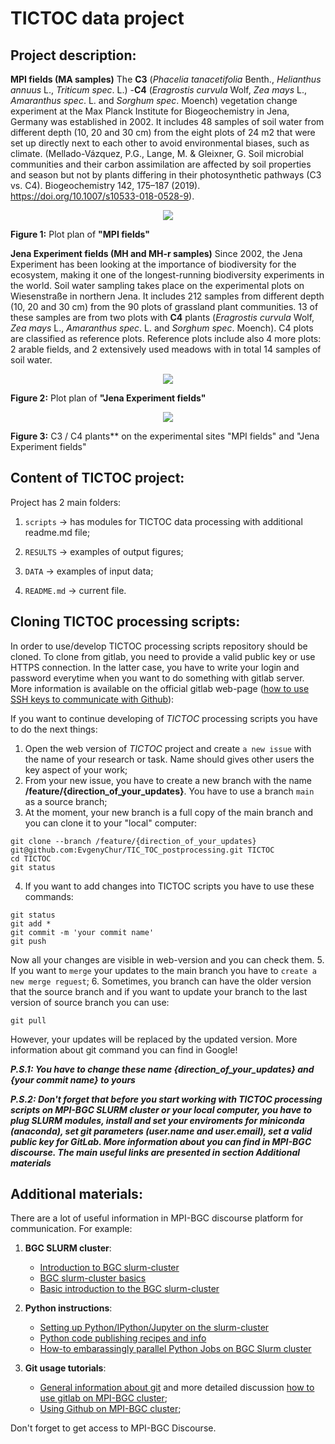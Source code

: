 # TICTOC data project

## Project description:
**MPI fields (MA samples)**
The **C3** (*Phacelia tanacetifolia* Benth., *Helianthus annuus* L., *Triticum spec*. L.) -**C4** (*Eragrostis curvula* Wolf, *Zea mays* L., *Amaranthus spec*. L. and *Sorghum spec*. Moench) vegetation change experiment at the Max Planck Institute for Biogeochemistry in Jena, Germany was established in 2002. It includes 48 samples of soil water from different depth (10, 20 and 30 cm) from the eight plots of 24 m2  that were set up directly next to each other to avoid environmental biases, such as climate. (Mellado-Vázquez, P.G., Lange, M. & Gleixner, G. Soil microbial communities and their carbon assimilation are affected by soil properties and season but not by plants differing in their photosynthetic pathways (C3 vs. C4). Biogeochemistry 142, 175–187 (2019). https://doi.org/10.1007/s10533-018-0528-9).

<p style="text-align: center"><img src="https://github.com/EvgenyChur/TIC_TOC_postprocessing/tree/main/RESULTS/MPI fields.jpg"></p>

**Figure 1:** Plot plan of **"MPI fields"**

**Jena Experiment fields (MH and MH-r samples)**
Since 2002, the Jena Experiment has been looking at the importance of biodiversity for the ecosystem, making it one of the longest-running biodiversity experiments in the world. Soil water sampling takes place on the experimental plots on Wiesenstraße in northern Jena. It includes 212 samples from different depth (10, 20 and 30 cm) from the 90 plots of grassland plant communities. 13 of these samples are from two plots with **C4** plants (*Eragrostis curvula* Wolf, *Zea mays* L., *Amaranthus spec*. L. and *Sorghum spec*. Moench). C4 plots are classified as reference plots. Reference plots include also 4 more plots: 2 arable fields, and 2 extensively used meadows with in total 14 samples of soil water.

<p style="text-align: center"><img src="https://github.com/EvgenyChur/TIC_TOC_postprocessing/tree/main/RESULTS/Jena_exp_image.jpg"></p>

**Figure 2:** Plot plan of **"Jena Experiment fields"**

<p style="text-align: center"><img src="https://github.com/EvgenyChur/TIC_TOC_postprocessing/tree/main/RESULTS/C3 C4 plants_page-0001.jpg"></p>

**Figure 3:** C3 / C4 plants** on the experimental sites "MPI fields" and "Jena Experiment fields"

## Content of TICTOC project:
Project has 2 main folders:
1. `scripts` -> has modules for TICTOC data processing with additional readme.md file;

2. `RESULTS` -> examples of output figures;

3. `DATA` -> examples of input data;

4. `README.md` -> current file.

## Cloning TICTOC processing scripts:
In order to use/develop TICTOC processing scripts repository should be cloned. To clone from gitlab, you need to provide a valid public key or use HTTPS connection. In the latter case, you have to write your login and password everytime when you want to do something with gitlab server. More information is available on the official gitlab web-page ([how to use SSH keys to communicate with Github][2]):

If you want to continue developing of *TICTOC* processing scripts you have to do the next things:
1. Open the web version of *TICTOC* project and create `a new issue` with the name of your research or task. Name should gives other users the key aspect of your work;
2. From your new issue, you have to create a new branch with the name **/feature/{direction_of_your_updates}**. You have to use a branch `main` as a source branch;
3. At the moment, your new branch is a full copy of the main branch and you can clone it to your "local" computer:
```
git clone --branch /feature/{direction_of_your_updates} git@github.com:EvgenyChur/TIC_TOC_postprocessing.git TICTOC
cd TICTOC
git status
```
4. If you want to add changes into TICTOC scripts you have to use these commands:
```
git status
git add *
git commit -m 'your commit name'
git push
```
Now all your changes are visible in web-version and you can check them.
5. If you want to `merge` your updates to the main branch you have to `create a new merge reguest`;
6. Sometimes, you branch can have the older version that the source branch and if you want to update your branch to the last version of source branch you can use:
```
git pull
```
However, your updates will be replaced by the updated version. More information about git command you can find in Google!


***P.S.1: You have to change these name {direction_of_your_updates} and {your commit name} to yours***

***P.S.2: Don't forget that before you start working with TICTOC processing scripts on MPI-BGC SLURM cluster or your local computer, you have to plug SLURM modules, install and set your enviroments for miniconda (anaconda), set git parameters (user.name and user.email), set a valid public key for GitLab. More information about you can find in MPI-BGC discourse. The main useful links are presented in section Additional materials***

## Additional materials:
There are a lot of useful information in MPI-BGC discourse platform for communication. For example:
1. **BGC SLURM cluster**:
    - [Introduction to BGC slurm-cluster][9]
    - [BGC slurm-cluster basics][10]
    - [Basic introduction to the BGC slurm-cluster][11]

2. **Python instructions**:
    - [Setting up Python/IPython/Jupyter on the slurm-cluster][6]
    - [Python code publishing recipes and info][7]
    - [How-to embarassingly parallel Python Jobs on BGC Slurm cluster][8]

3. **Git usage tutorials**:
    - [General information about git][3] and more detailed discussion [how to use gitlab on MPI-BGC cluster][4];
    - [Using Github on MPI-BGC cluster][5];

Don't forget to get access to MPI-BGC Discourse.

[2]: https://docs.github.com/en/authentication/connecting-to-github-with-ssh/adding-a-new-ssh-key-to-your-github-account
[3]: https://bgc.discourse.mpg.de/t/git-usage-tutorial/40
[4]: https://bgc.discourse.mpg.de/t/git-usage-tutorial-discussion/3049
[5]: https://bgc.discourse.mpg.de/t/using-github-on-cluster-development-nodes/3711
[6]: https://bgc.discourse.mpg.de/t/setting-up-python-ipython-jupyter-on-the-slurm-cluster/2975
[7]: https://bgc.discourse.mpg.de/t/python-code-publishing-recipes-and-info/2132
[8]: https://bgc.discourse.mpg.de/t/how-to-embarassingly-parallel-python-jobs-on-bgc-slurm-cluster/3691
[9]: https://bgc.discourse.mpg.de/t/introduction-to-bgc-slurm-cluster/3142
[10]: https://bgc.discourse.mpg.de/t/bgc-slurm-cluster-basics/3482
[11]: https://bgc.discourse.mpg.de/t/basic-introduction-to-the-bgc-slurm-cluster/3663